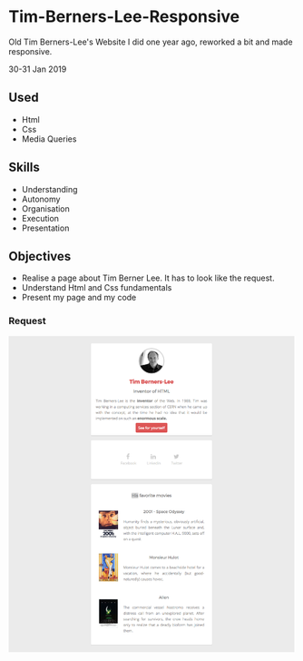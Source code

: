 # Tim-Berners-Lee-Responsive
Old Tim Berners-Lee's Website I did one year ago, reworked a bit and made responsive.

30-31 Jan 2019

## Used
- Html
- Css
- Media Queries

## Skills

- Understanding
- Autonomy
- Organisation
- Execution
- Presentation

## Objectives

- Realise a page about Tim Berner Lee. It has to look like the request.
- Understand Html and Css fundamentals
- Present my page and my code


### Request

  ![Goal CSS](images/goal-css.png)
